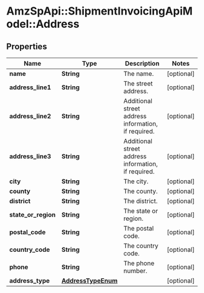 # AmzSpApi::ShipmentInvoicingApiModel::Address

## Properties
Name | Type | Description | Notes
------------ | ------------- | ------------- | -------------
**name** | **String** | The name. | [optional] 
**address_line1** | **String** | The street address. | [optional] 
**address_line2** | **String** | Additional street address information, if required. | [optional] 
**address_line3** | **String** | Additional street address information, if required. | [optional] 
**city** | **String** | The city. | [optional] 
**county** | **String** | The county. | [optional] 
**district** | **String** | The district. | [optional] 
**state_or_region** | **String** | The state or region. | [optional] 
**postal_code** | **String** | The postal code. | [optional] 
**country_code** | **String** | The country code. | [optional] 
**phone** | **String** | The phone number. | [optional] 
**address_type** | [**AddressTypeEnum**](AddressTypeEnum.md) |  | [optional] 

